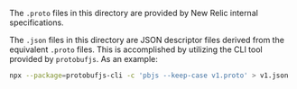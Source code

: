 The `.proto` files in this directory are provided by New Relic internal
specifications.

The `.json` files in this directory are JSON descriptor files derived from
the equivalent `.proto` files. This is accomplished by utilizing the CLI
tool provided by `protobufjs`. As an example:

```sh
npx --package=protobufjs-cli -c 'pbjs --keep-case v1.proto' > v1.json
```
